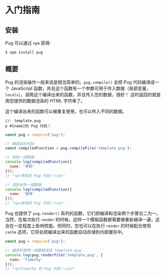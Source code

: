 # 入门指南

## 安装

Pug 可以通过 `npm` 获得:

```bash
$ npm install pug
```

## 概要

Pug 的渲染操作一般来说是相当简单的。`pug.compile()` 会把 Pug 代码编译成一个 JavaScript 函数，并且这个函数有一个参数可用于传入数据（局部变量，`locals`）。调用这个编译出来的函数，并且传入您的数据，很好！ 这时返回的就是用您提供的数据渲染的 HTML 字符串了。

这个编译出来的函数可以被重复使用，也可以传入不同的数据。

```pug
//- template.pug
p #{name}的 Pug 代码！
```

```js
const pug = require('pug');

// 编译这份代码
const compiledFunction = pug.compileFile('template.pug');

// 渲染一组数据
console.log(compiledFunction({
  name: '李莉'
}));
// "<p>李莉的 Pug 代码！</p>"

// 渲染另外一组数据
console.log(compiledFunction({
  name: '张伟'
}));
// "<p>张伟的 Pug 代码！</p>"
```

Pug 也提供了 `pug.render()` 系列的函数，它们把编译和渲染两个步骤合二为一。当然，在每次执行 `render` 的时候，这样一个模板函数都需要被重新编译一遍，这会在一定程度上影响性能。但同时，您也可以在执行 `render` 的时候配合使用 `cache` 选项，它将会把编译出来的函数自动存储到内部缓存中。

```js
const pug = require('pug');

// 编译并使用一组数据渲染 template.pug
console.log(pug.renderFile('template.pug', {
  name: 'Timothy'
}));
// "<p>Timothy 的 Pug 代码！</p>"
```
